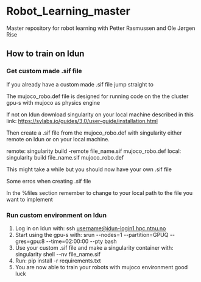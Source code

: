 # Robot_Learning_master
Master repository for robot learning with Petter Rasmussen and Ole Jørgen Rise


## How to train on Idun

### Get custom made .sif file
If you already have a custom made .sif file jump straight to

The mujoco_robo.def file is designed for running code on the the cluster gpu-s with mujoco as physics engine

If not on Idun download singularity on your local machine described in this link: https://sylabs.io/guides/3.0/user-guide/installation.html

Then create a .sif file from the mujoco_robo.def with singularity either remote on Idun or on your local machine.

remote: singularity build -remote file_name.sif mujoco_robo.def
local: singularity build file_name.sif mujoco_robo.def

This might take a while but you should now have your own .sif file

Some erros when creating .sif file

In the %files section remember to change to your local path to the file you want to implement


### Run custom environment on Idun

1) Log in on Idun with: ssh username@idun-login1.hpc.ntnu.no
2) Start using the gpu-s with: srun --nodes=1 --partition=GPUQ --gres=gpu:8 --time=02:00:00 --pty bash
3) Use your custom .sif file and make a singularity container with: singularity shell --nv file_name.sif
4) Run: pip install -r requirements.txt
5) You are now able to train your robots with mujoco environment good luck


